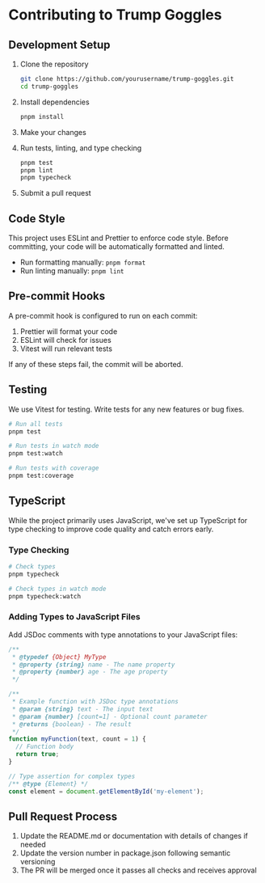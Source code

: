 # Contributing to Trump Goggles

## Development Setup

1. Clone the repository
   ```bash
   git clone https://github.com/yourusername/trump-goggles.git
   cd trump-goggles
   ```

2. Install dependencies
   ```bash
   pnpm install
   ```

3. Make your changes

4. Run tests, linting, and type checking
   ```bash
   pnpm test
   pnpm lint
   pnpm typecheck
   ```

5. Submit a pull request

## Code Style

This project uses ESLint and Prettier to enforce code style. Before committing, your code will be automatically formatted and linted.

- Run formatting manually: `pnpm format`
- Run linting manually: `pnpm lint`

## Pre-commit Hooks

A pre-commit hook is configured to run on each commit:

1. Prettier will format your code
2. ESLint will check for issues
3. Vitest will run relevant tests

If any of these steps fail, the commit will be aborted.

## Testing

We use Vitest for testing. Write tests for any new features or bug fixes.

```bash
# Run all tests
pnpm test

# Run tests in watch mode
pnpm test:watch

# Run tests with coverage
pnpm test:coverage
```

## TypeScript

While the project primarily uses JavaScript, we've set up TypeScript for type checking to improve code quality and catch errors early.

### Type Checking

```bash
# Check types
pnpm typecheck

# Check types in watch mode
pnpm typecheck:watch
```

### Adding Types to JavaScript Files

Add JSDoc comments with type annotations to your JavaScript files:

```javascript
/**
 * @typedef {Object} MyType
 * @property {string} name - The name property
 * @property {number} age - The age property
 */

/**
 * Example function with JSDoc type annotations
 * @param {string} text - The input text
 * @param {number} [count=1] - Optional count parameter
 * @returns {boolean} - The result
 */
function myFunction(text, count = 1) {
  // Function body
  return true;
}

// Type assertion for complex types
/** @type {Element} */
const element = document.getElementById('my-element');
```

## Pull Request Process

1. Update the README.md or documentation with details of changes if needed
2. Update the version number in package.json following semantic versioning
3. The PR will be merged once it passes all checks and receives approval